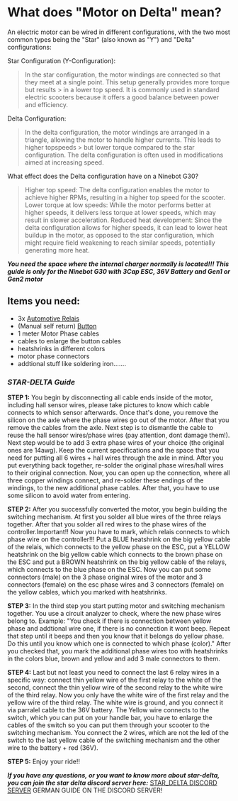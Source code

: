 # **What does "Motor on Delta" mean?**
 
An electric motor can be wired in different configurations, with the two most common types being the "Star" (also known as "Y") and "Delta" configurations:

Star Configuration (Y-Configuration):
> In the star configuration, the motor windings are connected so that they meet at a single point. This setup generally provides more torque but results > in a lower top speed. It is commonly used in standard electric scooters because it offers a good balance between power and efficiency.

Delta Configuration:
> In the delta configuration, the motor windings are arranged in a triangle, allowing the motor to handle higher currents. This leads to higher topspeeds > but lower torque compared to the star configuration. The delta configuration is often used in modifications aimed at increasing speed.

What effect does the Delta configuration have on a Ninebot G30?
> Higher top speed: The delta configuration enables the motor to achieve higher RPMs, resulting in a higher top speed for the scooter.
> Lower torque at low speeds: While the motor performs better at higher speeds, it delivers less torque at lower speeds, which may result in slower
> acceleration.
> Reduced heat development: Since the delta configuration allows for higher speeds, it can lead to lower heat buildup in the motor, as opposed to the
> star configuration, which might require field weakening to reach similar speeds, potentially generating more heat.

_**You need the space where the internal charger normally is located!!! This guide is only for the Ninebot G30 with 3Cap ESC, 36V Battery and Gen1 or Gen2 motor**_

## Items you need:
* 3x [Automotive Relais](https://www.ebay.de/itm/164626406625?_trkparms=amclksrc%3DITM%26aid%3D1110006%26algo%3DHOMESPLICE.SIM%26ao%3D1%26asc%3D271354%26meid%3De0e6f90e493447f7a480854b7d21e6db%26pid%3D101875%26rk%3D2%26rkt%3D4%26sd%3D166641677889%26itm%3D164626406625%26pmt%3D1%26noa%3D0%26pg%3D2332490%26algv%3DSimVIDwebV3WithCPCExpansion&_trksid=p2332490.c101875.m1851&itmprp=cksum%3A164626406625e0e6f90e493447f7a480854b7d21e6db%7Cenc%3AAQAJAAABAKAOBbj8c9I6eO4vPyI9FfMl8NhNqsULUU1TfDUZ7khl1HSDWsGPZf%2FJKmRHMx0uvxvIrEITwzyTAZ18AckHeHWS3zKHWq3dn7%2FLjSbcDB0Fp9YWHdq02J9KX6UDfegECSWBzmi99S5rxCnOjalyiKt1PXi3HpCe14xvkf1h62qlM7NCbBjtwl0v7fiL%2FFzi3O1SUTNpPiGprTh0WcQLABdsr%2Fz0BmpKiWRstriCbgyk7jYtwdHdsicbg2vdWjRO%2FZ5ECFe6vW5fYKvX9YiX%2FjUNV9K9MdpB0C4gNoUXyRMriYtdrAGJ0u8f4UGW0BcY4UBBB18M4iOzRgnel65xgjY%3D%7Campid%3APL_CLK%7Cclp%3A2332490&itmmeta=01J7EM64TXBRAE76YAE4S1AP23)
* (Manual self return) [Button ](https://de.aliexpress.com/item/32956189343.html?spm=a2g0o.productlist.main.17.6fa7bHvnbHvnWX&algo_pvid=690af3ee-3f1f-4aca-a3f6-11496ed57244&algo_exp_id=690af3ee-3f1f-4aca-a3f6-11496ed57244-8&pdp_npi=4%40dis!EUR!7.59!7.59!!!58.30!58.30!%402103868a17259972397494284e1d06!66377163805!sea!DE!3133146471!X&curPageLogUid=PjVfckKTBMPr&utparam-url=scene%3Asearch%7Cquery_from%3A)
* 1 meter Motor Phase cables
* cables to enlarge the button cables
* heatshrinks in different colors
* motor phase connectors
* addtional stuff like soldering iron.......

### _**STAR-DELTA Guide**_

**STEP 1:** You begin by disconnecting all cable ends inside of the motor, including hall sensor wires, please take pictures to know which cable connects to which sensor afterwards. Once that's done, you remove the silicon on the axle where the phase wires go out of the motor. After that you remove the cables from the axle. Next step is to dismantle the cable to reuse the hall sensor wires/phase wires (pay attention, dont damage them!). Next step would be to add 3 extra phase wires of your choice (the original ones are 14awg). Keep the current specifications and the space that you need for putting all 6 wires + hall wires through the axle in mind. After you put everything back together, re-solder the original phase wires/hall wires to their original connection. Now, you can open up the connection, where all three copper windings connect, and re-solder these endings of the windings, to the new additional phase cables. After that, you have to use some silicon to avoid water from entering.

**STEP 2:** After you successfully converted the motor, you begin building the switching mechanism. At first you solder all blue wires of the three relays together. After that you solder all red wires to the phase wires of the controller.Important!! Now you have to mark, which relais connects to which phase wire on the controller!!! Put a BLUE heatshrink on the big yellow cable of the relais, which connects to the yellow phase on the ESC, put a YELLOW heatshrink on the big yellow cable which connects to the brown phase on the ESC and put a BROWN heatshrink on the big yellow cable of the relays, which connects to the blue phase on the ESC. Now you can put some connectors (male) on the 3 phase original wires of the motor and 3 connectors (female) on the esc phase wires and 3 connectors (female) on the yellow cables, which you marked with heatshrinks.

**STEP 3:** In the third step you start putting motor and switching mechanism together. You use a circuit analyzer to check, where the new phase wires belong to. Example: "You check if there is connection between yellow phase and addtional wire one, if there is no connection it wont beep. Repeat that step until it beeps and then you know that it belongs do yellow phase. Do this until you know which one is connected to which phase (color)." After you checked that, you mark the additional phase wires too with heatshrinks in the colors blue, brown and yellow and add 3 male connectors to them.
 
**STEP 4:** Last but not least you need to connect the last 6 relay wires in a specific way: connect thin yellow wire of the first relay to the white of the second, connect the thin yellow wire of the second relay to the white wire of the third relay. Now you only have the white wire of the first relay and the yellow wire of the third relay. The white wire is ground, and you connect it via parralel cable to the 36V battery. The Yellow wire connects to the switch, which you can put on your handle bar, you have to enlarge the cables of the switch so you can put them through your scooter to the switching mechanism. You connect the 2 wires, which are not the led of the switch to the last yellow cable of the switching mechanism and the other wire to the battery + red (36V).


**STEP 5:** Enjoy your ride!!

_**If you have any questions, or you want to know more about star-delta,**_
_**you can join the star delta discord server here:**_
[STAR_DELTA DISCORD SERVER](https://discord.gg/KBrA8HTagB)
GERMAN GUIDE ON THE DISCORD SERVER!
